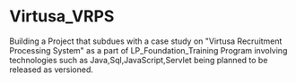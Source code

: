 # Virtusa_VRPS
Building a Project that subdues with a case study on "Virtusa Recruitment Processing System" as a part of LP_Foundation_Training Program
involving technologies such as Java,Sql,JavaScript,Servlet being planned to be released as versioned.
